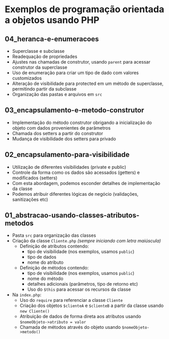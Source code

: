 # Exemplos de programação orientada a objetos usando PHP

## 04_heranca-e-enumeracoes

- Superclasse e subclasse
- Readequação de propriedades
- Ajustes nas chamadas de construtor, usando `parent` para acessar construtor da superclasse
- Uso de enumeração para criar um tipo de dado com valores customizados
- Alteração de visibilidade para protected em um método de superclasse, permitindo partir da subclasse
- Organização das pastas e arquivos em `src`


## 03_encapsulamento-e-metodo-construtor

- Implementação do método construtor obrigando a inicialização do objeto com dados provenientes de parâmetros
- Chamada dos setters a partir do construtor
- Mudança de visibilidade dos setters para privado


## 02_encapsulamento-para-visibilidade

- Utilização de diferentes visibilidades (private e public)
- Controle da forma como os dados são acessados (getters) e modificados (setters)
- Com esta abordagem, podemos esconder detalhes de implementação da classe
- Podemos atribuir diferentes lógicas de negócio (validações, sanitizações etc)


## 01_abstracao-usando-classes-atributos-metodos

- Pasta `src` para organização das classes
- Criação da classe `Cliente.php` *(sempre iniciando com letra maiúscula)*
    - Definição de atributos contendo:
        - tipo de visibilidade (nos exemplos, usamos `public`)
        - tipo de dados
        - nome do atributo
    - Definição de métodos contendo:
        - tipo de visibilidade (nos exemplos, usamos `public`)
        - nome do método
        - detalhes adicionais (parâmetros, tipo de retorno etc)
        - Uso do `$this` para acessar os recursos da classe
- Na `index.php`:
    - Uso do `require` para referenciar a classe `Cliente`
    - Criação dos objetos `$clienteA` e `$clienteB` a partir da classe usando `new Cliente()`
    - Atribuição de dados de forma direta aos atributos usando `$nomeObjeto->atributo = valor`
    - Chamada de métodos através do objeto usando `$nomeObjeto->metodo()`